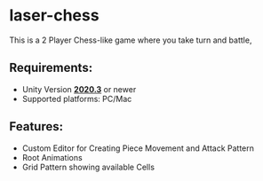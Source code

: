 # laser-chess

This is a 2 Player Chess-like game where you take turn and battle,

## **Requirements:** 
 - Unity Version [**2020.3**](https://unity3d.com/get-unity/download) or newer
 - Supported platforms: PC/Mac
 
 ## **Features:**
 - Custom Editor for Creating Piece Movement and Attack Pattern
 - Root Animations
 - Grid Pattern showing available Cells
